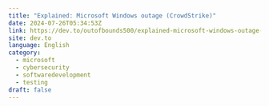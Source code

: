 ```yaml
---
title: "Explained: Microsoft Windows outage (CrowdStrike)"
date: 2024-07-26T05:34:53Z
link: https://dev.to/outofbounds500/explained-microsoft-windows-outage-crowdstrike-589c?utm_medium=RSS&utm_source=news.12bit.vn
site: dev.to
language: English
category:
  - microsoft
  - cybersecurity
  - softwaredevelopment
  - testing
draft: false
---
```

